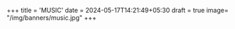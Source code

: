 +++
title = 'MUSIC'
date = 2024-05-17T14:21:49+05:30
draft = true
image= "/img/banners/music.jpg"
+++
